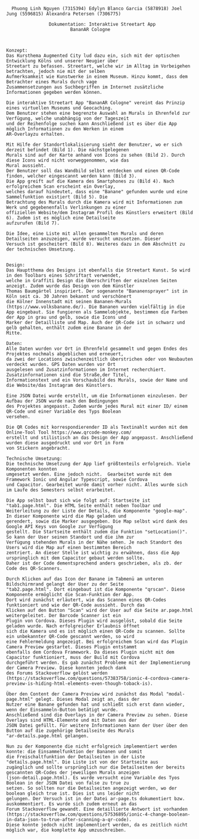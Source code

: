       Phuong Linh Nguyen (7315394) Edylyn Blanco Garcia (5878918) Joel Jung (5596815) Alexandra Petersen (7306775)
    													
					Dokumentation: Interaktive Streetart App
							BananAR Cologne
													
	
	
	Konzept:
	Das Kursthema Augmented City lud dazu ein, sich mit der optischen Entwicklung Kölns und unserer Neugier über 
	Streetart zu befassen. Streetart, welche wir im Alltag im Vorbeigehen betrachten, jedoch nie mit der selben 
	Aufmerksamkeit wie Kunstwerke in einem Museum. Hinzu kommt, dass dem Betrachter eines Murals durch vage
	Zusammensetzungen aus Suchbegriffen im Internet zusätzliche Informationen gegeben werden können. 
	
	Die interaktive Streetart App "BananAR Cologne" vereint das Prinzip eines virtuellen Museums und Geocaching.
	Dem Benutzer stehen eine begrenzte Auswahl an Murals in Ehrenfeld zur Verfügung, welche unabhängig von der Tageszeit
	und der Reihenfolge suchen kann Anschließend ist es über die App möglich Informationen zu den Werken in einem 
	AR-Overlayzu erhalten. 
	
	Mit Hilfe der Standortlokalisierung sieht der Benutzer, wo er sich derzeit befindet (Bild 1). Die nächstgelegenen
	Murals sind auf der Karte anhand von Icons zu sehen (Bild 2). Durch diese Icons wird nicht vorweggenommen, wie das
	Mural aussieht. 
	Der Benutzer soll das Wandbild selbst entdecken und einen QR-Code finden, welcher eingescannt werden kann (Bild 3).
	Die App greift auf die Kamera des Smartphones zu (Bild 4). Nach erfolgreichem Scan erscheint ein Overlay, 
	welches darauf hindeutet, dass eine "Banane" gefunden wurde und eine Sammelfunktion existiert (Bild 5). Die
	Betrachtung des Murals durch die Kamera wird mit Informationen zum Werk und gegebenenfalls Verlinkungen zu einer
	offiziellen Website/dem Instagram Profil des Künstlers erweitert (Bild 6). Zudem ist es möglich eine Detailseite 
	aufzurufen (Bild 7). 
	
	Die Idee, eine Liste mit allen gesammelten Murals und deren Detailseiten anzuzeigen, wurde versucht umzusetzen. Dieser 
	Versuch ist gescheitert (Bild 8). Weiteres dazu in dem Abschnitt zu der technischen Umsetzung.
	
	
	Design: 
	Das Hauptthema des Designs ist ebenfalls die Streetart Kunst. So wird in den Toolbars eines Schriftart verwendet,
	welche in Graffiti Design die Überschriften der einzelnen Seiten anzeigt. Zudem wurde das Design von dem Künstler
	Thomas Baumgärtel inspiriert. Der sogenannte "Bananensprayer" ist in Köln seit ca. 30 Jahren bekannt und verschönert
	die Kölner Innenstadt mit seinen Bananen-Murals (https://www.volksbanane.de/). Die Bananen wurden vielfältig in die 
	App eingebaut. Sie fungieren als Sammelobjekte, bestimmen die Farben der App in grau und gelb, sowie die Icons und 
	Marker der Detailliste und Map. Auch der QR-Code ist in schwarz und gelb gehalten, enthält zudem eine Banane in der 
	Mitte. 
	
	Daten: 
	Alle Daten wurden vor Ort in Ehrenfeld gesammelt und gegen Endes des Projektes nochmals abgeblichen und erneuert,
	da zwei der Locations zwischenzeitlich überstrichen oder von Neubauten verdeckt wurden. GPS Daten wurden vor Ort 
	ausgelesen und Zusatzinformationen im Internet recherchiert. Zusatzinfornationen sind die Straße,der Titel, 
	Informationstext und ein Vorschaubild des Murals, sowie der Name und die Website/das Instagram des Künstlers. 
	
	Eine JSON Datei wurde erstellt, um die Informationen einzulesen. Der Aufbau der JSON wurde nach den Bedingungen
	des Projektes angepasst. Zudem wurde jedes Mural mit einer ID/ einem QR-Code und einer Variable des Typs Boolean 
	versehen. 
	
	Die QR Codes mit korrespondierender ID als Textinahlt wurden mit dem Online-Tool Tool https://www.qrcode-monkey.com/ 
	erstellt und stilistisch an das Design der App angepasst. Anschließend wurden diese ausgedruckt und vor Ort in Form 
	von Stickern angebracht. 
	
	Technische Umsetzung: 
	Die technische Umsetzung der App lief größtenteils erfolgreich. Viele Komponenten konnten 
	umgesetzt werden. Eine jedoch nicht.  Gearbeitet wurde mit dem Framework Ionic und Angular Typescript, sowie Cordova
	und Capacitor. Gearbeitet wurde damit vorher nicht. Alles wurde sich im Laufe des Semesters selbst erarbeitet.
	
	Die App selbst baut sich wie folgt auf: Startseite ist "tab1.page.html". Die HTML Seite enthält neben Toolbar und 
	Weiterleitung zu der Liste der Details, die Komponente "google-map". In dieser Komponente wird die Map geladen und 
	gerendert, sowie die Marker ausgegeben. Die Map selbst wird dank des Google API Keys von Google zur Verfügung 
	gestellt. Die Startseite enthält zudem die Funktion "setLocation()". So kann der User seinen Standort und die ihm zur 
	Verfügung stehenden Murals in der Nähe sehen. Je nach Standort des Users wird die Map auf einen bestimmten Bereich 
	zentriert. An dieser Stelle ist wichtig zu erwähnen, dass die App ursprünglich mit dem Capacitor gebaut werden sollte. 
	Daher ist der Code dementsprechend anders geschrieben, als zb. der Code des QR-Scanners. 
	
	Durch Klicken auf das Icon der Banane im Tabmenü am unteren Bildschirmrand gelangt der User zu der Seite 
	"tab2.page.html". Dort eingebaut ist die Komponente "qrscan". Diese Komponente ermöglicht die Scan-Funktion der App.
	Dort wird zunächst erläutert, wie das Scannen eines QR-Codes funktioniert und wie der QR-Code aussieht. Durch das 
	Klicken auf den Button "Scan" wird der User auf die Seite ar.page.html weitergeleitet. Der Barcode Scanner ist ein 
	Plugin von Cordova. Dieses Plugin wird ausgelöst, sobald die Seite geladen wurde. Nach erfolgreicher Erlaubnis öffnet 
	sich die Kamera und es ist möglich einen QR-Code zu scannen. Sollte ein unbekannter QR-Code gescannt werden, so wird
	eine Fehlermeldung angezeigt. Bei erfolgreichem Scan wird das Plugin Camera Preview gestartet. Dieses Plugin entstammt 
	ebenfalls dem Cordova Framework. Da dieses Plugin nicht mit dem Capacitor funktioniert, muss der Build mit Cordova 
	durchgeführt werden. Es gab zunächst Probleme mit der Implementierung der Camera Preview. Diese konnten jedoch dank 
	des Forums Stackoverflow gelöst werden 
	(https://stackoverflow.com/questions/57383758/ionic-4-cordova-camera-preview-is-hiding-html-elements-even-though-toback-is).
	
	Über den Content der Camera Preview wird zunächst das Modal "modal-page.html" gelegt. Dieses Modal zeigt an, dass der 
	Nutzer eine Banane gefunden hat und schließt sich erst dann wieder, wenn der Einsammeln-Button betätigt wurde. 
	Anschließend sind die Overlays in der Camera Preview zu sehen. Diese Overlays sind HTML-Elemente und mit Daten aus der
	JSON Datei gefüllt. Für weitere Informationen kann der User über den Button auf die zugehörige Detailseite des Murals 
	"ar-details.page.html gelangen.
	
	Nun zu der Komponente die nicht erfolgreich implementiert werden konnte: die Einsammelfunktion der Bananen und somit
	die Freischaltfunktion der Detailseiten in der Liste "details.page.html". Die Liste ist von der Startseite aus 
	zugänglich und sollte ursprünglich nur die Detailseiten der bereits gescannten QR-Codes der jeweiligen Murals anzeigen 
	(json-detail.page.html). Es wurde versucht eine Variable des Tyos Boolean in der JSON Datei von false zu true zu 
	setzen. So sollten nur die Detailseiten angezeigt werden, wo der boolean gleich true ist. Dies ist uns leider nicht 
	gelungen. Der Versuch ist in der Datei ar-page.ts dokumentiert bzw. auskommentiert. Es wurde sich zudem erneut an das 
	Forum Stackoverflow gewandt. Eine detaillierte Antwort ist vorhanden 
	(https://stackoverflow.com/questions/57536895/ionic-4-change-boolean-in-data-json-to-true-after-scanning-a-qr-code). 
	Diese konnte jedoch nicht implementiert werden, da es zeitlich nicht möglich war, die komplette App umzuschreiben. 
	
	
	




